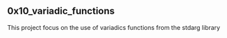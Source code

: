 ## 0x10_variadic_functions
This project focus on the use of variadics functions from the stdarg library
